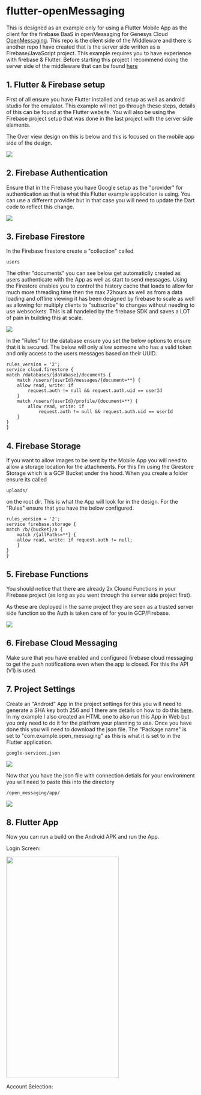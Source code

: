 # flutter-openMessaging

This is designed as an example only for using a Flutter Mobile App as the client for the firebase BaaS  in openMessaging for Genesys Cloud [OpenMessaging](https://developer.genesys.cloud/commdigital/digital/openmessaging/). This repo is the client side of the Middleware and there is another repo I have created that is the server side written as a Firebase/JavaScript project. This example requires you to have experience with firebase & Flutter. Before starting this project I recommend doing the server side of the middleware that can be found [here](https://github.com/mcphee11/firebase-openMessaging)

## 1. Flutter & Firebase setup

First of all ensure you have Flutter installed and setup as well as android studio for the emulator. This example will not go through these steps, details of this can be found at the Flutter website. You will also be using the Firebase project setup that was done in the last project with the server side elements.

The Over view design on this is below and this is focused on the mobile app side of the design.

![](/docs/images/overview.png)

## 2. Firebase Authentication

Ensure that in the Firebase you have Google setup as the "provider" for authentication as that is what this Flutter example application is using. You can use a different provider but in that case you will need to update the Dart code to reflect this change.

![](/docs/images/firebaseauthprovider.png?raw=true)

## 3. Firebase Firestore

In the Firebase firestore create a "collection" called 

    users

The other "documents" you can see below get automaticlly created as users authenticate with the App as well as start to send messages. Using the Firestore enables you to control the history cache that loads to allow for much more threading time then the max 72hours as well as from a data loading and offline viewing it has been designed by firebase to scale as well as allowing for multiply clients to "subscribe" to changes without needing to use websockets. This is all handeled by the firebase SDK and saves a LOT of pain in building this at scale.

![](/docs/images/firebasedb.png?raw=true)

In the "Rules" for the database ensure you set the below options to ensure that it is secured. The below will only allow someone who has a valid token and only access to the users messages based on their UUID.

    rules_version = '2';
    service cloud.firestore {
    match /databases/{database}/documents {
        match /users/{userId}/messages/{document=**} {
        allow read, write: if
            request.auth != null && request.auth.uid == userId
        }
        match /users/{userId}/profile/{document=**} {
            allow read, write: if
                request.auth != null && request.auth.uid == userId
        }
    }
    }

## 4. Firebase Storage

If you want to allow images to be sent by the Mobile App you will need to allow a storage location for the attachments. For this I'm using the Girestore Storage which is a GCP Bucket under the hood. When you create a folder ensure its called

    uploads/

on the root dir. This is what the App will look for in the design. For the "Rules" ensure that you have the below configured.

    rules_version = '2';
    service firebase.storage {
    match /b/{bucket}/o {
        match /{allPaths=**} {
        allow read, write: if request.auth != null;
        }
    }
    }

## 5. Firebase Functions

You should notice that there are already 2x Clound Functions in your Firebase project (as long as you went through the server side project first).

As these are deployed in the same project they are seen as a trusted server side function so the Auth is taken care of for you in GCP/Firebase.

![](/docs/images/functions.png?raw=true)

## 6. Firebase Cloud Messaging

Make sure that you have enabled and configured firebase cloud messaging to get the push notifications even when the app is closed. For this the API (V1) is used.

## 7. Project Settings

Create an "Android" App in the project settings for this you will need to generate a SHA key both 256 and 1 there are details on how to do this [here](https://developers.google.com/android/guides/client-auth). In my example I also created an HTML one to also run this App in Web but you only need to do it for the platfrom your planning to use. Once you have done this you will need to download the json file. The "Package name" is set to "com.example.open_messaging" as this is what it is set to in the Flutter application.

    google-services.json

![](/docs/images/projectapps.png?raw=true)

Now that you have the json file with connection detials for your environment you will need to paste this into the directory

    /open_messaging/app/

![](/docs/images/json.png?raw=true)

## 8. Flutter App

Now you can run a build on the Android APK and run the App.

Login Screen:

<img src="https://github.com/mcphee11/flutter-openMessaging/blob/master/docs/images/applogin.png?raw=true" width="300" height="590">

Account Selection:


